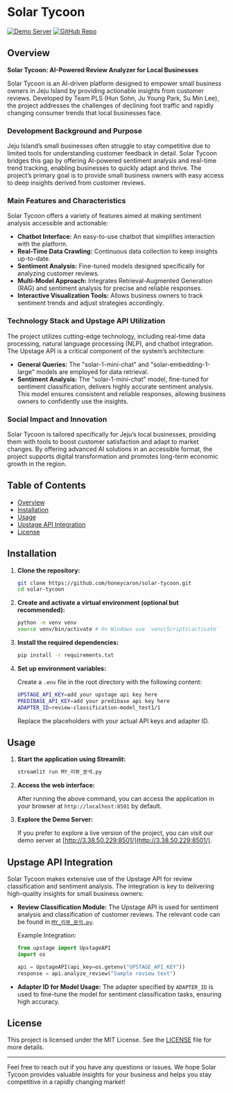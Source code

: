 # Solar Tycoon

[![Demo Server](https://img.shields.io/badge/Demo-Server-brightgreen)](http://3.38.50.229:8501/) [![GitHub Repo](https://img.shields.io/badge/GitHub-Repository-blue)](https://github.com/honeycaron/solar-tycoon.git)

## Overview

**Solar Tycoon: AI-Powered Review Analyzer for Local Businesses**

Solar Tycoon is an AI-driven platform designed to empower small business owners in Jeju Island by providing actionable insights from customer reviews. Developed by Team PLS (Hun Sohn, Ju Young Park, Su Min Lee), the project addresses the challenges of declining foot traffic and rapidly changing consumer trends that local businesses face.

### Development Background and Purpose

Jeju Island’s small businesses often struggle to stay competitive due to limited tools for understanding customer feedback in detail. Solar Tycoon bridges this gap by offering AI-powered sentiment analysis and real-time trend tracking, enabling businesses to quickly adapt and thrive. The project’s primary goal is to provide small business owners with easy access to deep insights derived from customer reviews.

### Main Features and Characteristics

Solar Tycoon offers a variety of features aimed at making sentiment analysis accessible and actionable:

- **Chatbot Interface:** An easy-to-use chatbot that simplifies interaction with the platform.
- **Real-Time Data Crawling:** Continuous data collection to keep insights up-to-date.
- **Sentiment Analysis:** Fine-tuned models designed specifically for analyzing customer reviews.
- **Multi-Model Approach:** Integrates Retrieval-Augmented Generation (RAG) and sentiment analysis for precise and reliable responses.
- **Interactive Visualization Tools:** Allows business owners to track sentiment trends and adjust strategies accordingly.

### Technology Stack and Upstage API Utilization

The project utilizes cutting-edge technology, including real-time data processing, natural language processing (NLP), and chatbot integration. The Upstage API is a critical component of the system’s architecture:

- **General Queries:** The "solar-1-mini-chat" and "solar-embedding-1-large" models are employed for data retrieval.
- **Sentiment Analysis:** The "solar-1-mini-chat" model, fine-tuned for sentiment classification, delivers highly accurate sentiment analysis. This model ensures consistent and reliable responses, allowing business owners to confidently use the insights.

### Social Impact and Innovation

Solar Tycoon is tailored specifically for Jeju’s local businesses, providing them with tools to boost customer satisfaction and adapt to market changes. By offering advanced AI solutions in an accessible format, the project supports digital transformation and promotes long-term economic growth in the region.

## Table of Contents

- [Overview](#overview)
- [Installation](#installation)
- [Usage](#usage)
- [Upstage API Integration](#upstage-api-integration)
- [License](#license)

## Installation

1. **Clone the repository:**

    ```bash
    git clone https://github.com/honeycaron/solar-tycoon.git
    cd solar-tycoon
    ```

2. **Create and activate a virtual environment (optional but recommended):**

    ```bash
    python -m venv venv
    source venv/bin/activate # On Windows use `venv\Scripts\activate`
    ```

3. **Install the required dependencies:**

    ```bash
    pip install -r requirements.txt
    ```

4. **Set up environment variables:**

    Create a `.env` file in the root directory with the following content:

    ```bash
    UPSTAGE_API_KEY=add your upstage api key here
    PREDIBASE_API_KEY=add your predibase api key here
    ADAPTER_ID=review-classification-model_test1/1
    ```

    Replace the placeholders with your actual API keys and adapter ID.

## Usage

1. **Start the application using Streamlit:**

    ```bash
    streamlit run MY_리뷰_분석.py
    ```

2. **Access the web interface:**

    After running the above command, you can access the application in your browser at `http://localhost:8501` by default.

3. **Explore the Demo Server:**

    If you prefer to explore a live version of the project, you can visit our demo server at [http://3.38.50.229:8501/](http://3.38.50.229:8501/).

## Upstage API Integration

Solar Tycoon makes extensive use of the Upstage API for review classification and sentiment analysis. The integration is key to delivering high-quality insights for small business owners:

- **Review Classification Module:** The Upstage API is used for sentiment analysis and classification of customer reviews. The relevant code can be found in [`MY_리뷰_분석.py`](./MY_리뷰_분석.py).

    Example Integration:

    ```python
    from upstage import UpstageAPI
    import os

    api = UpstageAPI(api_key=os.getenv("UPSTAGE_API_KEY"))
    response = api.analyze_review("Sample review text")
    ```

- **Adapter ID for Model Usage:** The adapter specified by `ADAPTER_ID` is used to fine-tune the model for sentiment classification tasks, ensuring high accuracy.

## License

This project is licensed under the MIT License. See the [LICENSE](./LICENSE) file for more details.

---

Feel free to reach out if you have any questions or issues. We hope Solar Tycoon provides valuable insights for your business and helps you stay competitive in a rapidly changing market!
